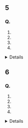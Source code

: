 
## 5
### Q. 
1. 
2. 
3. 
4. 
<details><div>
    答え：
</div></details>

## 6
### Q. 
1. 
2. 
3. 
4. 
<details><div>
    答え：
</div></details>
